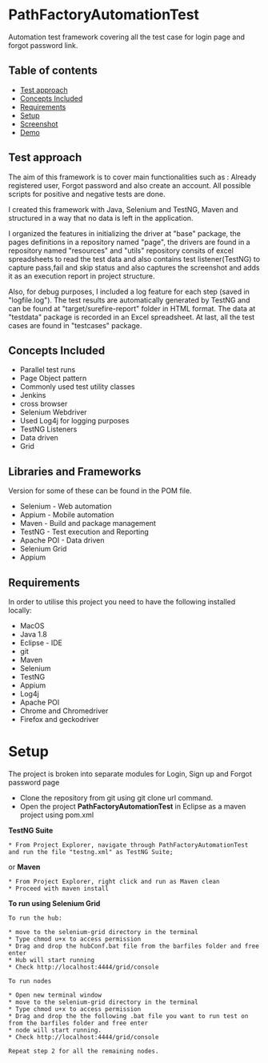 # PathFactoryAutomationTest
Automation test framework covering all the test case for login page and forgot password link.

## Table of contents
* [Test approach](#test-approach)
* [Concepts Included](#concepts-included)
* [Requirements](#requirements)
* [Setup](#setup)
* [Screenshot](#screenshot)   
* [Demo](#demo)

## Test approach

The aim of this framework is to cover main functionalities such as : Already registered user, Forgot password and also create an account. All possible scripts for positive and negative tests are done.

I created this framework with Java, Selenium and TestNG, Maven and structured in a way that no data is left in the application. 

I organized the features in initializing the driver at "base" package, the pages definitions in a repository named "page", the drivers are found in a repository named "resources" and "utils" repository consits of excel spreadsheets to read the test data and also contains test listener(TestNG) to capture pass,fail and skip status and also captures the screenshot and adds it as an execution report in project structure. 

Also, for debug purposes, I included a log feature for each step (saved in "logfile.log"). The test results are automatically generated by TestNG and can be found at "target/surefire-report" folder in HTML format. The data at "testdata" package is recorded in an Excel spreadsheet. At last, all the test cases are found in "testcases" package.

## Concepts Included

* Parallel test runs
* Page Object pattern
* Commonly used test utility classes
* Jenkins
* cross browser
* Selenium Webdriver
* Used Log4j for logging purposes
* TestNG Listeners
* Data driven
* Grid

## Libraries and Frameworks
Version for some of these can be found in the POM file.

* Selenium - Web automation
* Appium - Mobile automation
* Maven - Build and package management
* TestNG - Test execution and Reporting
* Apache POI - Data driven
* Selenium Grid
* Appium

## Requirements

In order to utilise this project you need to have the following installed locally:

* MacOS
* Java 1.8
* Eclipse - IDE
* git
* Maven 
* Selenium
* TestNG
* Appium
* Log4j
* Apache POI
* Chrome and Chromedriver 
* Firefox and geckodriver 


# Setup


The project is broken into separate modules for Login, Sign up and Forgot password page

* Clone the repository from git using git clone url command.
* Open the project **PathFactoryAutomationTest** in Eclipse as a maven project using pom.xml

**TestNG Suite**

```
* From Project Explorer, navigate through PathFactoryAutomationTest and run the file "testng.xml" as TestNG Suite;
```
or
**Maven**

```
* From Project Explorer, right click and run as Maven clean
* Proceed with maven install
```
 
**To run using Selenium Grid**

```
To run the hub:

* move to the selenium-grid directory in the terminal
* Type chmod u+x to access permission
* Drag and drop the hubConf.bat file from the barfiles folder and free enter
* Hub will start running 
* Check http://localhost:4444/grid/console

To run nodes

* Open new terminal window
* move to the selenium-grid directory in the terminal
* Type chmod u+x to access permission
* Drag and drop the the following .bat file you want to run test on from the barfiles folder and free enter
* node will start running.
* Check http://localhost:4444/grid/console

Repeat step 2 for all the remaining nodes.
```
